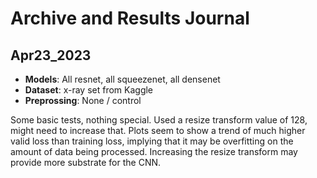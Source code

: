 # Archive and Results Journal

## Apr23_2023
- **Models**: All resnet, all squeezenet, all densenet
- **Dataset**: x-ray set from Kaggle
- **Preprossing**: None / control 


Some basic tests, nothing special. Used a resize transform value of 128, might need to increase that. 
Plots seem to show a trend of much higher valid loss than training loss, implying that it may be overfitting on the amount of data being processed. Increasing the resize transform may provide more substrate for the CNN.